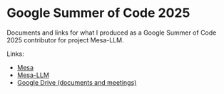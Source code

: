 # Google Summer of Code 2025

Documents and links for what I produced as a Google Summer of Code 2025 contributor for project Mesa-LLM.

Links:
- [Mesa](https://github.com/projectmesa/mesa)
- [Mesa-LLM](https://github.com/wang-boyu/mesa-llm)
- [Google Drive (documents and meetings)](https://drive.google.com/drive/folders/1CV_7M17T1tnABSR-0MDLlANvSFv8dYTF)

